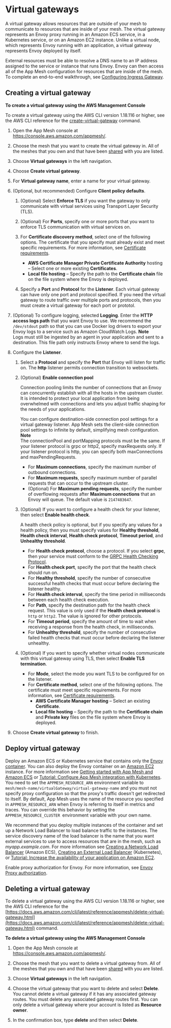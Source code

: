 # Virtual gateways<a name="virtual_gateways"></a>

A virtual gateway allows resources that are outside of your mesh to communicate to resources that are inside of your mesh\. The virtual gateway represents an Envoy proxy running in an Amazon ECS service, in a Kubernetes service, or on an Amazon EC2 instance\. Unlike a virtual node, which represents Envoy running with an application, a virtual gateway represents Envoy deployed by itself\. 

External resources must be able to resolve a DNS name to an IP address assigned to the service or instance that runs Envoy\. Envoy can then access all of the App Mesh configuration for resources that are inside of the mesh\. To complete an end\-to\-end walkthrough, see [Configuring Ingress Gateway](https://github.com/aws/aws-app-mesh-examples/tree/master/walkthroughs/howto-ingress-gateway)\.

## Creating a virtual gateway<a name="create-virtual-gateway"></a>

**To create a virtual gateway using the AWS Management Console**

 To create a virtual gateway using the AWS CLI version 1\.18\.116 or higher, see the AWS CLI reference for the [create\-virtual\-gateway](https://docs.aws.amazon.com/cli/latest/reference/appmesh/create-virtual-gateway.html) command\.

1. Open the App Mesh console at [https://console\.aws\.amazon\.com/appmesh/](https://console.aws.amazon.com/appmesh/)\. 

1. Choose the mesh that you want to create the virtual gateway in\. All of the meshes that you own and that have been [shared](sharing.md) with you are listed\.

1. Choose **Virtual gateways** in the left navigation\.

1. Choose **Create virtual gateway**\.

1. For **Virtual gateway name**, enter a name for your virtual gateway\.

1. \(Optional, but recommended\) Configure **Client policy defaults**\.

   1. \(Optional\) Select **Enforce TLS** if you want the gateway to only communicate with virtual services using Transport Layer Security \(TLS\)\.

   1. \(Optional\) For **Ports**, specify one or more ports that you want to enforce TLS communication with virtual services on\.

   1. For **Certificate discovery method**, select one of the following options\. The certificate that you specify must already exist and meet specific requirements\. For more information, see [Certificate requirements](tls.md#virtual-node-tls-prerequisites)\.
      + **AWS Certificate Manager Private Certificate Authority** hosting – Select one or more existing **Certificates**\.
      + **Local file hosting** – Specify the path to the **Certificate chain** file on the file system where the Envoy is deployed\.

   1. Specify a **Port** and **Protocol** for the **Listener**\. Each virtual gateway can have only one port and protocol specified\. If you need the virtual gateway to route traffic over multiple ports and protocols, then you must create a virtual gateway for each port or prototol\.

1. \(Optional\) To configure logging, selected **Logging**\. Enter the **HTTP access logs path** that you want Envoy to use\. We recommend the `/dev/stdout` path so that you can use Docker log drivers to export your Envoy logs to a service such as Amazon CloudWatch Logs\.
**Note**  
Logs must still be ingested by an agent in your application and sent to a destination\. This file path only instructs Envoy where to send the logs\. 

1. Configure the **Listener**\.

   1. Select a **Protocol** and specify the **Port** that Envoy will listen for traffic on\. The **http** listener permits connection transition to websockets\.

   1. \(Optional\) **Enable connection pool** 

      Connection pooling limits the number of connections that an Envoy can concurrently establish with all the hosts in the upstream cluster\. It is intended to protect your local application from being overwhelmed with connections and lets you adjust traffic shaping for the needs of your applications\.

      You can configure destination\-side connection pool settings for a virtual gateway listener\. App Mesh sets the client\-side connection pool settings to infinite by default, simplifying mesh configuration\.
**Note**  
The connectionPool and portMapping protocols must be the same\. If your listener protocol is grpc or http2, specify maxRequests only\. If your listener protocol is http, you can specify both maxConnections and maxPendingRequests\. 
      + For **Maximum connections**, specify the maximum number of outbound connections\.
      + For **Maximum requests**, specify maximum number of parallel requests that can occur to the upstream cluster\.
      + \(Optional\) For **Maximum pending requests**, specify the number of overflowing requests after **Maximum connections** that an Envoy will queue\. The default value is `2147483647`\.

   1. \(Optional\) If you want to configure a health check for your listener, then select **Enable health check**\.

      A health check policy is optional, but if you specify any values for a health policy, then you must specify values for **Healthy threshold**, **Health check interval**, **Health check protocol**, **Timeout period**, and **Unhealthy threshold**\.
      + For **Health check protocol**, choose a protocol\. If you select **grpc**, then your service must conform to the [GRPC Health Checking Protocol](https://github.com/grpc/grpc/blob/master/doc/health-checking.md)\.
      + For **Health check port**, specify the port that the health check should run on\.
      + For **Healthy threshold**, specify the number of consecutive successful health checks that must occur before declaring the listener healthy\.
      + For **Health check interval**, specify the time period in milliseconds between each health check execution\.
      + For **Path**, specify the destination path for the health check request\. This value is only used if the **Health check protocol** is `http` or `http2`\. The value is ignored for other protocols\.
      + For **Timeout period**, specify the amount of time to wait when receiving a response from the health check, in milliseconds\.
      + For **Unhealthy threshold**, specify the number of consecutive failed health checks that must occur before declaring the listener unhealthy\.

   1. \(Optional\) If you want to specify whether virtual nodes communicate with this virtual gateway using TLS, then select **Enable TLS termination**\.
      + For **Mode**, select the mode you want TLS to be configured for on the listener\.
      + For **Certificate method**, select one of the following options\. The certificate must meet specific requirements\. For more information, see [Certificate requirements](tls.md#virtual-node-tls-prerequisites)\.
        + **AWS Certificate Manager hosting** – Select an existing **Certificate**\.
        + **Local file hosting** – Specify the path to the **Certificate chain** and **Private key** files on the file system where Envoy is deployed\.

1. Choose **Create virtual gateway** to finish\.

## Deploy virtual gateway<a name="deploy-virtual-gateway"></a>

Deploy an Amazon ECS or Kubernetes service that contains only the [Envoy container](envoy.md)\. You can also deploy the Envoy container on an [Amazon EC2](https://docs.aws.amazon.com/app-mesh/latest/userguide/appmesh-getting-started.html#update-services) instance\. For more information see [Getting started with App Mesh and Amazon ECS](https://docs.aws.amazon.com/AmazonECS/latest/developerguide/appmesh-getting-started.html#update-services) or [Tutorial: Configure App Mesh integration with Kubernetes](https://docs.aws.amazon.com/app-mesh/latest/userguide/mesh-k8s-integration.html)\. You need to set the `APPMESH_RESOURCE_ARN` environment variable to `mesh/mesh-name/virtualGateway/virtual-gateway-name` and you must not specify proxy configuration so that the proxy's traffic doesn't get redirected to itself\. By default, App Mesh uses the name of the resource you specified in `APPMESH_RESOURCE_ARN` when Envoy is referring to itself in metrics and traces\. You can override this behavior by setting the `APPMESH_RESOURCE_CLUSTER `environment variable with your own name\.

We recommend that you deploy multiple instances of the container and set up a Network Load Balancer to load balance traffic to the instances\. The service discovery name of the load balancer is the name that you want external services to use to access resources that are in the mesh, such as *myapp\.example\.com*\. For more information see [Creating a Network Load Balancer](https://docs.aws.amazon.com/AmazonECS/latest/developerguide/create-network-load-balancer.html) \(Amazon ECS\), [Creating an External Load Balancer](https://kubernetes.io/docs/tasks/access-application-cluster/create-external-load-balancer/) \(Kubernetes\), or [Tutorial: Increase the availability of your application on Amazon EC2](https://docs.aws.amazon.com/AWSEC2/latest/UserGuide/ec2-increase-availability.html)\.

Enable proxy authorization for Envoy\. For more information, see [Envoy Proxy authorization](proxy-authorization.md)\.

## Deleting a virtual gateway<a name="delete-virtual-gateway"></a>

To delete a virtual gateway using the AWS CLI version 1\.18\.116 or higher, see the AWS CLI reference for the [https://docs.aws.amazon.com/cli/latest/reference/appmesh/delete-virtual-gateway.html](https://docs.aws.amazon.com/cli/latest/reference/appmesh/delete-virtual-gateway.html) command\.

**To delete a virtual gateway using the AWS Management Console**

1. Open the App Mesh console at [https://console\.aws\.amazon\.com/appmesh/](https://console.aws.amazon.com/appmesh/)\. 

1. Choose the mesh that you want to delete a virtual gateway from\. All of the meshes that you own and that have been [shared](sharing.md) with you are listed\.

1. Choose **Virtual gateways** in the left navigation\.

1. Choose the virtual gateway that you want to delete and select **Delete**\. You cannot delete a virtual gateway if it has any associated gateway routes\. You must delete any associated gateway routes first\. You can only delete a virtual gateway where your account is listed as **Resource owner**\.

1. In the confirmation box, type **delete** and then select **Delete**\.